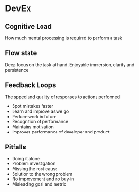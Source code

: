 # DevEx

## Cognitive Load

How much mental processing is required to perform a task

## Flow state

Deep focus on the task at hand. Enjoyable immersion, clarity and persistence

## Feedback Loops

The spped and quality of responses to actions performed

- Spot mistakes faster
- Learn and improve as we go
- Reduce work in future
- Recognition of performance
- Maintains motivation
- Improves performance of developer and product

## Pitfalls

- Doing it alone
- Problem investigation
- Missing the root cause
- Solution to the wrong problem
- No improvement and no buy-in
- Misleading goal and metric
